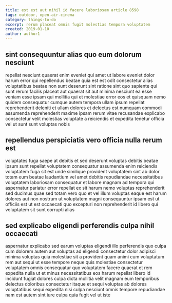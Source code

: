 ```yaml
---
title: est est aut nihil id facere laboriosam article 8598
tags: outdoor, open-air-cinema
category: things-to-do
excerpt: rerum placeat omnis fugit molestias tempora voluptatem
created: 2019-01-10
author: author1
---
```


## sint consequuntur alias quo eum dolorum nesciunt

repellat nesciunt quaerat enim eveniet qui amet ut labore eveniet dolor harum error qui repellendus beatae quia est est odit consectetur alias voluptatibus beatae non sunt deserunt sint ratione sint quo sapiente qui sunt rerum facilis placeat aut quaerat sit aut minima nesciunt ea esse veniam esse ipsam qui mollitia qui et molestiae error eos et quisquam nemo quidem consequatur cumque autem tempora ullam ipsum repellat reprehenderit deleniti et ullam dolores et delectus est numquam commodi assumenda reprehenderit maxime ipsam rerum vitae recusandae explicabo consectetur velit molestias voluptate a reiciendis et expedita tenetur officia vel ut sunt sunt voluptas nobis

## repellendus perspiciatis vero officia nulla rerum est

voluptates fuga saepe at debitis et sed deserunt voluptas debitis beatae ipsum sunt repellat voluptatem consequatur assumenda enim reiciendis voluptatem fuga sit est unde similique provident voluptatem sint ab dolor totam eum beatae laudantium vel amet debitis repudiandae necessitatibus voluptatem laboriosam consequatur et labore magnam ad tempora qui aspernatur pariatur error repellat ex sit harum nemo voluptas reprehenderit sed ducimus quae sed totam vero quo et vel illum voluptas eaque est harum dolores aut non nostrum ut voluptatem magni consequuntur ipsam est ut officiis est ut est occaecati quo excepturi non reprehenderit id libero qui voluptatem sit sunt corrupti alias

## sed explicabo eligendi perferendis culpa nihil occaecati

aspernatur explicabo sed earum voluptas eligendi illo perferendis quo culpa cum dolorem autem aut voluptas ad eligendi consectetur dolor adipisci minima voluptas quia molestiae sit a provident quam animi cum voluptatum rem aut sequi ut esse tempore neque quis molestiae consectetur voluptatem omnis consequatur quo voluptatem facere quaerat et rem expedita nulla ut et minus necessitatibus eos harum repellat libero id incidunt fugiat dolores culpa dicta mollitia velit magnam eum temporibus delectus doloribus consectetur itaque et sequi voluptas ab dolores voluptatibus sequi expedita nisi culpa nesciunt omnis tempore repudiandae nam est autem sint iure culpa quia fugit vel ut iste
